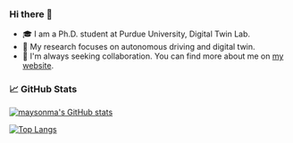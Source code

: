 ### Hi there 👋

- :mortar_board: I am a Ph.D. student at Purdue University, Digital Twin Lab.
- :telescope: My research focuses on autonomous driving and digital twin.
- :dancers: I'm always seeking collaboration. You can find more about me on [my website](https://maysonma.github.io/).


<!-- 
Here are some ideas to get you started:

- 🔭 I’m currently working on ...
- 🌱 I’m currently learning ...
- 👯 I’m looking to collaborate on ...
- 🤔 I’m looking for help with ...
- 💬 Ask me about ...
- 📫 How to reach me: ...
- 😄 Pronouns: ...
- ⚡ Fun fact: ...
-->

### 📈 GitHub Stats 
[![maysonma's GitHub stats](https://github-readme-stats.vercel.app/api?username=maysonma&count_private=true&show_icons=true)](https://github.com/anuraghazra/github-readme-stats)

[![Top Langs](https://github-readme-stats.vercel.app/api/top-langs/?username=maysonma&langs_count=5)](https://github.com/anuraghazra/github-readme-stats)
